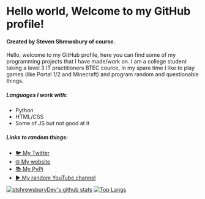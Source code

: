 # Hello world, Welcome to my GitHub profile!
#### Created by Steven Shrewsbury of course.

Hello, welcome to my GitHub profile, here you can find some of my programming projects that I have made/work on.
I am a college student taking a level 3 IT practitioners BTEC cource, in my spare time I like to play games (like Portal 1/2 and Minecraft) and program random and questionable things.

##### Languages I work with:
 - Python
 - HTML/CSS
 - Some of JS but not good at it

##### Links to random things:
 - [🐦 My Twitter](https://twitter.com/stshrewsburyDev)
 - [🌐 My website](https://stshrewsbury.dev/)
 - [📚 My PyPi](https://pypi.org/user/stshrewsburyDev/)
 - [▶ My random YouTube channel](https://www.youtube.com/channel/UCF0Sr35aWFmdrbnXPF7KXfw)
 
[![stshrewsburyDev's github stats](https://github-readme-stats.vercel.app/api?username=stshrewsburyDev&show_icons=true&theme=synthwave)](https://github.com/anuraghazra/github-readme-stats)
[![Top Langs](https://github-readme-stats.vercel.app/api/top-langs/?username=stshrewsburyDev&layout=compact&theme=synthwave)](https://github.com/anuraghazra/github-readme-stats)

